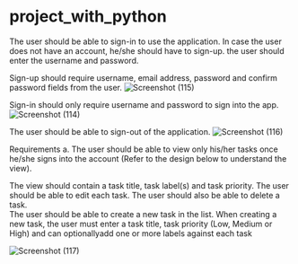 # project_with_python
The user should be able to sign-in to use the application. In case the user does not have an account, he/she should have to sign-up. 
the user should enter the username and password.

Sign-up should require username, email address, password and confirm password fields from the user. 
 ![Screenshot (115)](https://user-images.githubusercontent.com/69013672/156893390-6e7b759f-2482-44d3-b8cc-f73a18e660fe.png)

Sign-in should only require username and password to sign into the app.
![Screenshot (114)](https://user-images.githubusercontent.com/69013672/156893328-128b4d59-912a-41dd-b457-8ceabf06d51e.png)

The user should be able to sign-out of the application.
![Screenshot (116)](https://user-images.githubusercontent.com/69013672/156893422-7e959bd1-c2a4-4975-9442-676249d18fe1.png)

 Requirements a. The user should be able to view only his/her tasks once he/she signs into the account (Refer to the design below to understand the view).
 
 
 The view should contain a task title, task label(s) and task priority. 
 The user should be able to edit each task. 
 The user should also be able to delete a task.  
 The user should be able to create a new task in the list. When creating a new task, the user must enter a task title, task priority (Low, Medium or High) and can optionallyadd one or more labels against each task 
 

![Screenshot (117)](https://user-images.githubusercontent.com/69013672/156912568-26fa6684-5015-4071-8a43-c92039cf4142.png)
